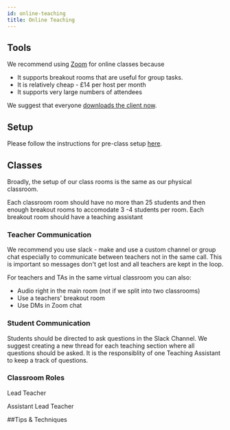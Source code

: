 ```yaml
---
id: online-teaching
title: Online Teaching
---
```


## Tools

We recommend using [Zoom](https://zoom.us) for online classes because

- It supports breakout rooms that are useful for group tasks.
- It is relatively cheap - £14 per host per month
- It supports very large numbers of attendees

We suggest that everyone [downloads the client now](https://zoom.us/download).

## Setup

Please follow the instructions for pre-class setup [here](/volunteers/online-teaching-settings).

## Classes

Broadly, the setup of our class rooms is the same as our physical classroom. 

Each classroom room should have no more than 25 students and then enough breakout rooms to accomodate 3 -4 students per room. Each breakout room should have a teaching assistant 



### Teacher Communication

We recommend you use slack - make and use a custom channel or group chat especially to communicate between teachers not in the same call. This is important so messages don't get lost and all teachers are kept in the loop.

For teachers and TAs in the same virtual classroom you can also:

- Audio right in the main room (not if we split into two classrooms)
- Use a teachers' breakout room
- Use DMs in Zoom chat 

### Student Communication

Students should be directed to ask questions in the Slack Channel. We suggest creating a new thread for each teaching section where all questions should be asked. It is the responsiblity of one Teaching Assistant to keep a track of questions.

### Classroom Roles

Lead Teacher

Assistant Lead Teacher



##Tips & Techniques